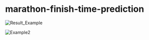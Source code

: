 # marathon-finish-time-prediction

![Result_Example](https://user-images.githubusercontent.com/38364983/129001788-2bccaa84-f01b-4311-bec5-2b29099ddf90.png)

![Example2](https://user-images.githubusercontent.com/38364983/129002978-df148ce8-0d96-4e62-bc3d-a6d0cd5ef110.png)

